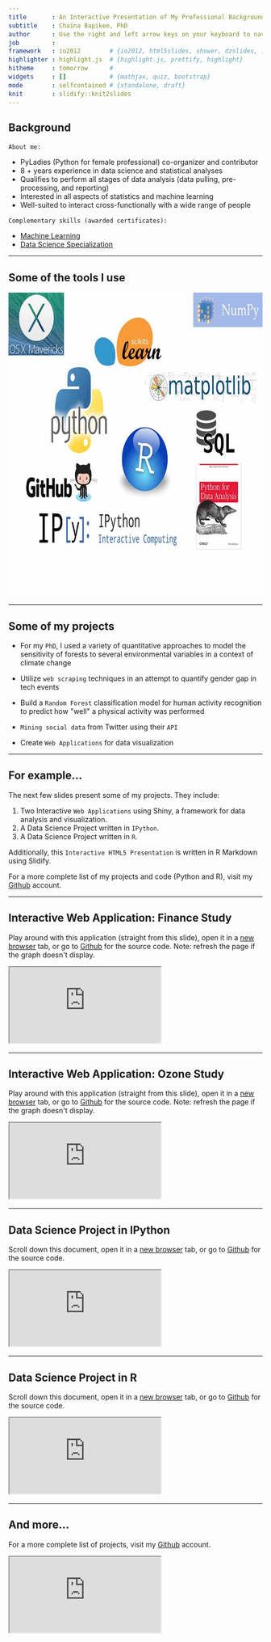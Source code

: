 ```yaml
---
title       : An Interactive Presentation of My Professional Background
subtitle    : Chaïna Bapikee, PhD
author      : Use the right and left arrow keys on your keyboard to navigate through this presentation
job         : 
framework   : io2012        # {io2012, html5slides, shower, dzslides, ...}
highlighter : highlight.js  # {highlight.js, prettify, highlight}
hitheme     : tomorrow      # 
widgets     : []            # {mathjax, quiz, bootstrap}
mode        : selfcontained # {standalone, draft}
knit        : slidify::knit2slides
---
```


## Background

```
About me:
```
* PyLadies (Python for female professional) co-organizer and contributor
* 8 + years experience in data science and statistical analyses
* Qualifies to perform all stages of data analysis (data pulling, pre-processing, and reporting)
* Interested in all aspects of statistics and machine learning
* Well-suited to interact cross-functionally with a wide range of people 

```
Complementary skills (awarded certificates):
```
* <a href="https://www.coursera.org/course/ml" target="_blank">Machine Learning</a>
* <a href="https://www.coursera.org/specialization/jhudatascience/1?utm_medium=listingPage" target="_blank">Data Science Specialization</a>

---

## Some of the tools I use

<img class ='center' src='./image/tools.jpg' height=600px/>


---

## Some of my projects

* For my `PhD`, I used a variety of quantitative approaches to model the sensitivity of forests to several environmental variables in a context of climate change

* Utilize `web scraping` techniques in an attempt to quantify gender gap in tech events

* Build a `Random Forest` classification model for human activity recognition to predict how "well" a physical activity was performed

* `Mining social data` from Twitter using their `API`

* Create `Web Applications` for data visualization

---

## For example...

The next few slides present some of my projects. They include: 

1. Two Interactive `Web Applications` using Shiny, a framework for data analysis and visualization.
2. A Data Science Project written in `IPython`.
3. A Data Science Project written in `R`.

Additionally, this `Interactive HTML5 Presentation` is written in R Markdown using Slidify.

For a more complete list of my projects and code (Python and R), visit my <a href="https://github.com/Prim8?tab=repositories" target="_blank">Github</a> account. 

---

## Interactive Web Application: Finance Study
Play around with this application (straight from this slide), open it in a <a href="https://prim8.shinyapps.io/Finance/" target="_blank">new browser</a> tab, or go to
<a href="https://github.com/Prim8/Web_applications/tree/master/Finance" target="_blank">Github</a> for the source code. Note: refresh the page if the graph doesn't display.

<iframe src=https://prim8.shinyapps.io/Finance/></iframe>

---

## Interactive Web Application: Ozone Study
Play around with this application (straight from this slide), open it in a <a href="https://prim8.shinyapps.io/Ozone/" target="_blank">new browser</a> tab, or go to
<a href="https://github.com/Prim8/Web_applications/tree/master/Ozone" target="_blank">Github</a> for the source code. Note: refresh the page if the graph doesn't display.

<iframe src=https://prim8.shinyapps.io/Ozone/></iframe>

---
## Data Science Project in IPython
Scroll down this document, open it in a 
<a href="http://nbviewer.ipython.org/github/Prim8/Data_Analysis_Python/blob/master/Food_truck_profits.ipynb" target="_blank">new browser</a> tab, or go to 
<a href="https://github.com/Prim8/Data_Analysis_Python" target="_blank">Github</a> for the source code.

<iframe src=http://nbviewer.ipython.org/github/Prim8/Data_Analysis_Python/blob/master/Food_truck_profits.ipynb></iframe>

---
## Data Science Project in R
Scroll down this document, open it in a 
<a href="http://htmlpreview.github.io/?https://github.com/Prim8/Data_Analysis_R/blob/master/Activity_monitoring/Activity_monitoring.html" target="_blank">new browser</a> tab, or go to 
<a href="https://github.com/Prim8/Data_Analysis_R/tree/master/Activity_monitoring" target="_blank">Github</a> for the source code.

<iframe src=http://htmlpreview.github.io/?https://github.com/Prim8/Data_Analysis_R/blob/master/Activity_monitoring/Activity_monitoring.html></iframe>

---

## And more...

For a more complete list of projects, visit my <a href="https://github.com/Prim8?tab=repositories" target="_blank">Github</a> account. 

<iframe src=http://nbviewer.ipython.org/github/Prim8/></iframe>





